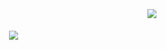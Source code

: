 <img align="right" src="https://visitor-badge.laobi.icu/badge?page_id=ArexanK.ArexanK"/>

<h1 align="center">
  <a href="https://git.io/typing-svg">
<img src="https://readme-typing-svg.herokuapp.com/?
font=Righteous&size=35&center=true&vCenter=true&width=500&height=70&duration=4000&lines=Hi+i'm+Arexan;+and+i'm+a+Frontend+developer+👩🏽‍💻;"/>
</h1>








<!---
ArexanK/ArexanK is a ✨ special ✨ repository because its `README.md` (this file) appears on your GitHub profile.
You can click the Preview link to take a look at your changes.
--->

